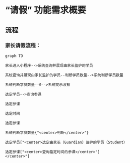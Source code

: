 # “请假” 功能需求概要

## 流程

### 家长请假流程：

```mermaid
graph TD

家长进入小程序-->系统查询并展现由家长监护的学员

系统查询并展现由家长监护的学员--判断学员数量-->系统判断学员数量

系统判断学员数量--0-->系统提示没有

选定学员-->查询参课

选定参课

选定时间

选定参课

系统判断学员数量{"<center>判断</center>"}

选定学员["<center>选定由家长（Guardian）监护的学员（Student）

选定参课["<center>查询指定时间的参课</center>"]
</center>"]

```
<!--stackedit_data:
eyJoaXN0b3J5IjpbNjIwNjI1NDU5LDE5Njk1Nzg0NjEsLTIxMD
k0NzM2MzIsNjUzODc2NjEsMjM2ODQzNDMsMjEwMzkyMzMyMiw4
MzI1NTg0OTQsLTEzMDAyMDk5NTQsNzMwOTk4MTE2XX0=
-->